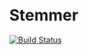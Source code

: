 # Stemmer

[![Build Status](https://travis-ci.org/patch/Stemmer.jl.png)](https://travis-ci.org/patch/Stemmer.jl)
